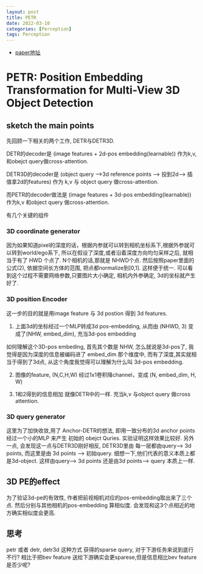 ```yaml
---
layout: post
title: PETR
date: 2022-03-10
categories: [Perception]
tags: Perception
---
```

<!--more-->


- [paper地址](https://arxiv.org/abs/2203.05625)

# PETR: Position Embedding Transformation for Multi-View 3D Object Detection

## sketch the main points

先回顾一下相关的两个工作, DETR与DETR3D.

DETR的decoder是 (image features + 2d-pos embedding(learnable)) 作为k,v,和obejct query做cross-attention.

DETR3D的decoder是 (object query -->3d reference points --> 投到2d--> 插值拿2d的features) 作为 k,v 与 object query 做cross-attention.

而PETR的decoder做法是 (image features + 3d-pos embedding(learnable)) 作为k,v 和object query 做cross-attention.

有几个关键的组件

### 3D coordinate generator

因为如果知道pixel的深度的话，根据内参就可以转到相机坐标系下,根据外参就可以转到world/ego系下, 
所以在假设了深度,或者沿着深度方向均匀采样之后, 就相当于有了 HWD 个点了. N个相机的话,那就是 NHWD个点.
然后按照paper里面的公式(2), 依据空间长方体的范围, 把点都normalize到[0,1]. 这样便于统一. 
可以看到这个过程不需要网络参数,只要图片大小确定, 相机内外参确定, 3d的坐标就产生好了.

### 3D position Encoder

这一步的目的就是用image feature 与 3d postion 得到 3d features. 

1. 上面3d的坐标经过一个MLP转成3d pos-embedding, 从而由 (NHWD, 3) 变成了(NHW, embed_dim), 充当3d-pos embedding

如何理解这个3D-pos embeding, 首先其个数是 NHW, 怎么就说是3d-pos了, 我觉得是因为深度的信息被编码进了 embed_dim 那个维度中,
而有了深度,其实就相当于得到了3d点, 从这个角度我觉得可以理解为什么叫 3d-pos embedding.

2. 图像的feature, (N,C,H,W) 经过1x1卷积降channel，变成 (N, embed_dim, H, W)

3. 1和2得到的信息相加 就像DETR中的一样. 充当k,v 与object query 做cross attention. 

### 3D query generator

这里为了加快收敛,用了 Anchor-DETR的想法, 即用一致分布的3d anchor points 经过一个小的MLP 来产生 初始的 obejct Quries.
实验证明这样效果比较好. 
另外一点, 会发现这一点与DETR3D刚好相反, DETR3D里由 每一层都由query--> 3d points, 而这里是由 3d points --> 初始query.
细想一下,他们代表的意义本质上都是3d-object.  这样由query--> 3d points 还是由3d points--> query 本质上一样.

## 3D PE的effect

为了验证3d-pe的有效性, 作者把前视相机对应的pos-embedding取出来了三个点. 然后分别与其他相机的pos-embedding 算相似度.
会发现和这3个点相近的地方确实相似度会更高.

## 思考

petr 或者 detr, detr3d 这种方式 获得的sparse query, 对于下游任务来说到底行不行? 相比于把bev feature 送给下游确实会更sparese,但是信息相比bev
feature是否少呢?
